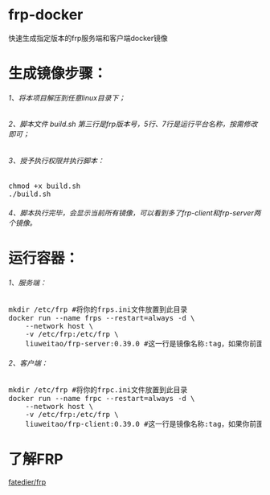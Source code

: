 # frp-docker
快速生成指定版本的frp服务端和客户端docker镜像

<h1>生成镜像步骤：</h1>
<h6>1、将本项目解压到任意linux目录下；</h6>
<h6>2、脚本文件 build.sh 第三行是frp版本号，5行、7行是运行平台名称，按需修改即可；</h6>
<h6>3、授予执行权限并执行脚本：</h6>
<pre>
chmod +x build.sh
./build.sh
</pre>
<h6>4、脚本执行完毕，会显示当前所有镜像，可以看到多了frp-client和frp-server两个镜像。</h6>

<h1>运行容器：</h1>
<h6>1、服务端：</h6>
<pre>
mkdir /etc/frp #将你的frps.ini文件放置到此目录
docker run --name frps --restart=always -d \
    --network host \
    -v /etc/frp:/etc/frp \
    liuweitao/frp-server:0.39.0 #这一行是镜像名称:tag，如果你前面有修改，这里要对应上
</pre>
<h6>2、客户端：</h6>
<pre>
mkdir /etc/frp #将你的frpc.ini文件放置到此目录
docker run --name frpc --restart=always -d \
    --network host \
    -v /etc/frp:/etc/frp \
    liuweitao/frp-client:0.39.0 #这一行是镜像名称:tag，如果你前面有修改，这里要对应上
</pre>

<h1>了解FRP</h1>
<a href="https://github.com/fatedier/frp" target="_blank">fatedier/frp</a>
